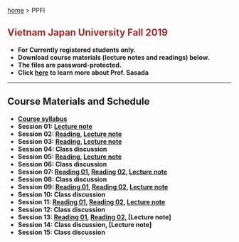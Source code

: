 [home](https://hirosasada.github.io/) > PPFI  
## <font color="BROWN">Vietnam Japan University Fall 2019</font>    
- **For Currently registered students only.**  
- **Download course materials (lecture notes and readings) below.**  
- **The files are password-protected.**  
- **Click [here](https://hirosasada.github.io/) to learn more about Prof. Sasada**  
__________________________________________________________  
    
## Course Materials and Schedule  
- **[Course syllabus](https://drive.google.com/open?id=1yaSNTYna02ctP14EkpX09kwa2btMwGO3)**  
- **Session 01: [Lecture note](https://drive.google.com/open?id=17xERhV-9Zcd0XDT1ftkI96DGak0-RpNy)**    
- **Session 02: [Reading](https://drive.google.com/open?id=1-gpPMhYiJyrjltMS2AiZIaw7X2pGA7l0), [Lecture note](https://drive.google.com/open?id=13K8LFi3wECz8n43GulefOCeysXOp_7NN)**   
- **Session 03: [Reading](https://drive.google.com/open?id=1qE7tWCvEmKFPvFg_EmMNThgp4UJj943g), [Lecture note](https://drive.google.com/open?id=1xeS0wcvSstb9golPtDTghyjLhL0PtfT9)**  
- **Session 04: Class discussion**  
- **Session 05: [Reading](https://drive.google.com/open?id=1wBbTRzsGGpBSJRPTVrI7J8IeqKM-_VjQ), [Lecture note](https://drive.google.com/open?id=13Yw8v3J9ekPt6t9yrRPLgCb1Ac0n_0ru)**  
- **Session 06: Class discussion**  
- **Session 07: [Reading 01](https://drive.google.com/open?id=17SZ6VgoWiRY2F1uXKYux2cOO-F8bDNiY), [Reading 02](https://drive.google.com/open?id=1-PlXfLeyhF6zH5wILZ2y1AWNXM92v47P), [Lecture note](https://drive.google.com/open?id=1Bg6ZFQPT3PYMtnn2QaMeTYZQrG39HjqG)**  
- **Session 08: Class discussion**  
- **Session 09: [Reading 01](https://drive.google.com/open?id=12Fp2sTdhD8zxNNfRnOBcYmdxl8xGltzM), [Reading 02](https://drive.google.com/open?id=1Y4mfIwx1EWLEMQvpcjNLNNJD6banbsYW), [Lecture note](https://drive.google.com/open?id=1eJY_lLlQ09LZe2l1-V4vDoITBY0t5i_A)**  
- **Session 10: Class discussion**  
- **Session 11: [Reading 01](https://drive.google.com/open?id=1_Nt3Zq_Ddm35TcALrSYsb4y_wXZIJ_Zd), [Reading 02](https://drive.google.com/open?id=1SSTvF69W2sYGTrTZCGh06OJfDZx5wIa7), [Lecture note](https://drive.google.com/open?id=1S11LDBrEn8Q70RBRlE65hbXJvjlJdgIm)**  
- **Session 12: Class discussion**  
- **Session 13: [Reading 01](https://drive.google.com/open?id=108bYl0OCvXEA5otoRZKY0mVt7d9dYivk), [Reading 02](https://drive.google.com/open?id=1F247NC5zRFdZHBRSM13d-nHZ1-prITOl), [Lecture note]**  
- **Session 14: Class discussion, [Lecture note]**  
- **Session 15: Class discussion**    

